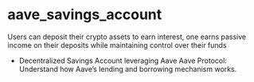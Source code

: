 # aave_savings_account

 Users can deposit their crypto assets to earn interest, one earns passive income on their deposits while maintaining control over their funds


- Decentralized Savings Account leveraging Aave
  Aave Protocol: Understand how Aave’s lending and borrowing mechanism works.
  
